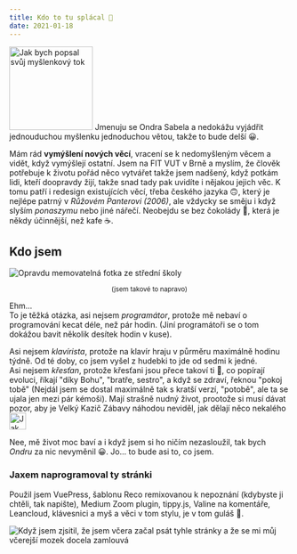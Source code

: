 ```yaml
---
title: Kdo to tu splácal 🤨
date: 2021-01-18
---
```

<img src="http://shared.dorostmladez.cz/Shower.svg" alt="Jak bych popsal svůj myšlenkový tok" class="night-invert center medium-zoom-image" width="150"/>
Jmenuju se Ondra Sabela a nedokážu vyjádřit jednouduchou myšlenku jednoduchou větou, takže to bude delší 😀.

Mám rád **vymýšlení nových věcí**, vracení se k nedomyšleným věcem a vidět, když vymýšlejí ostatní. Jsem na FIT VUT v Brně a myslím, že člověk potřebuje k životu pořád něco vytvářet takže jsem nadšený, když potkám lidi, kteří doopravdy žijí, takže snad tady pak uvidíte i nějakou jejich věc. K tomu patří i redesign existujících věcí, třeba českého jazyka 🙃, který je nejlépe patrný v *Růžovém Panterovi (2006)*, ale vždycky se směju i když slyším *ponaszymu* nebo jiné nářečí. Neobejdu se bez čokolády 🍫, která je někdy účinnější, než kafe ☕.

## Kdo jsem
![Opravdu memovatelná fotka ze střední školy](/images/free-memable.jpg)
<center><small>(jsem takové to napravo)</small></center>

Ehm...  
To je těžká otázka, asi nejsem *programátor*, protože mě nebaví o programování kecat déle, než pár hodin. (Jiní programátoři se o tom dokážou bavit několik desítek hodin v kuse).  

Asi nejsem *klavírista*, protože na klavír hraju v půrměru maximálně hodinu týdně. Od té doby, co jsem vyšel z hudebki to jde od sedmi k jedné.  
Asi nejsem *křesťan*, protože křesťani jsou přece takoví ti 🐑, co popírají evoluci, říkají "díky Bohu", "bratře, sestro", a když se zdraví, řeknou "pokoj tobě" (Nejdál jsem se dostal maximálně tak s kratší verzí, "potobě", ale ta se ujala jen mezi pár kémoši). Mají strašně nudný život, prootože si musí dávat pozor, aby je Velký Kazič Zábavy náhodou neviděl, jak dělají něco nekalého <img src="/emotes/pepe-cross.png" width="30" alt="Jak si lidé představují výraz křesťana, když vidí něco nekalého" style="vertical-align:middle"/>

Nee, mě život moc baví a i když jsem si ho ničím nezasloužil, tak bych *Ondru* za nic nevyměnil 😀. Jo... to bude asi to, co jsem.

### Jaxem naprogramoval ty stránki
Použil jsem VuePress, šablonu Reco remixovanou k nepoznání (kdybyste ji chtěli, tak napište), Medium Zoom plugin, tippy.js, Valine na komentáře, Leancloud, klávesnici a myš a věci v tom stylu, je v tom guláš 🥣.

![Když jsem zjsitil, že jsem včera začal psát tyhle stránky a že se mi můj včerejší mozek docela zamlouvá](/images/wat.jpeg)
